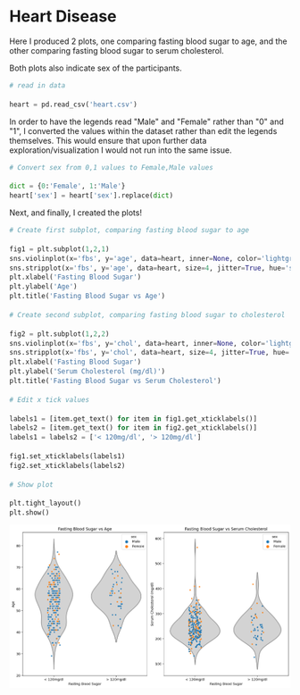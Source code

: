 # Heart Disease
Here I produced 2 plots, one comparing fasting blood sugar to age, and the other comparing fasting blood sugar to serum cholesterol.

Both plots also indicate sex of the participants.


```python
# read in data

heart = pd.read_csv('heart.csv')
```

In order to have the legends read "Male" and "Female" rather than "0" and "1", I converted the values within the dataset rather than edit the legends themselves. This would ensure that upon further data exploration/visualization I would not run into the same issue.


```python
# Convert sex from 0,1 values to Female,Male values

dict = {0:'Female', 1:'Male'}
heart['sex'] = heart['sex'].replace(dict)
```

Next, and finally, I created the plots!


```python
# Create first subplot, comparing fasting blood sugar to age

fig1 = plt.subplot(1,2,1)
sns.violinplot(x='fbs', y='age', data=heart, inner=None, color='lightgray')
sns.stripplot(x='fbs', y='age', data=heart, size=4, jitter=True, hue='sex')
plt.xlabel('Fasting Blood Sugar')
plt.ylabel('Age')
plt.title('Fasting Blood Sugar vs Age')

# Create second subplot, comparing fasting blood sugar to cholesterol

fig2 = plt.subplot(1,2,2)
sns.violinplot(x='fbs', y='chol', data=heart, inner=None, color='lightgray')
sns.stripplot(x='fbs', y='chol', data=heart, size=4, jitter=True, hue='sex')
plt.xlabel('Fasting Blood Sugar')
plt.ylabel('Serum Cholesterol (mg/dl)')
plt.title('Fasting Blood Sugar vs Serum Cholesterol')

# Edit x tick values

labels1 = [item.get_text() for item in fig1.get_xticklabels()]
labels2 = [item.get_text() for item in fig2.get_xticklabels()]
labels1 = labels2 = ['< 120mg/dl', '> 120mg/dl']

fig1.set_xticklabels(labels1)
fig2.set_xticklabels(labels2)

# Show plot

plt.tight_layout()
plt.show()
```
    
<img src="FBS_violin_plots.png" />

